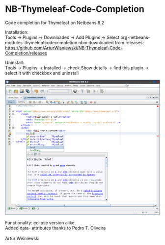 # NB-Thymeleaf-Code-Completion
Code completion for Thymeleaf on Netbeans 8.2

Installation:<br/>
Tools -> Plugins -> Downloaded -> Add Plugins ->
Select org-netbeans-modules-thymeleafcodecompletion.nbm downloaded from releases:
https://github.com/ArturWisniewski/NB-Thymeleaf-Code-Completion/releases

Uninstall:<br/>
Tools -> Plugins -> Installed -> check Show details -> find this plugin ->
select it with checkbox and uninstall

![Alt text](/thymeleaf-0.9.png?raw=true "Example")

Functionality: eclipse version alike.</br>
Added data- attributes thanks to Pedro T. Oliveira</br>
</br>Artur Wiśniewski
